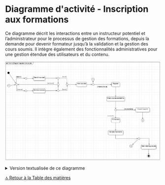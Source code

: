 # Diagramme d'activité - Inscription aux formations

Ce diagramme décrit les interactions entre un instructeur potentiel et l’administrateur pour le processus de gestion des formations, depuis la demande pour devenir formateur jusqu’à la validation et la gestion des cours soumis.
Il intègre également des fonctionnalités administratives pour une gestion étendue des utilisateurs et du contenu.

![Représentation UML-Diagramme d'activité - gestion des formations](../../Assets/Images/InscriptionCours.png)

<details>
<summary>Version textualisée de ce diagramme</summary>

</details>

[🔝 Retour à la Table des matières](../../../README.md#table-des-matieres)
